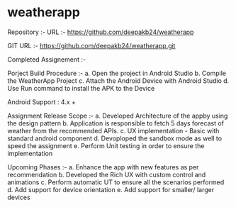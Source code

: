 # weatherapp

Repository :-
URL :-
https://github.com/deepakb24/weatherapp

GIT URL :-
https://github.com/deepakb24/weatherapp.git

Completed Assignement :-

Porject Build Procedure :-
a. Open the project in Android Studio
b. Compile the WeatherApp Project
c. Attach the Android Device with Android Studio
d. Use Run command to install the APK to the Device

Android Support : 4.x +

Assignment Release Scope :-
a. Developed Architecture of the appby using the design pattern
b. Application is responsible to fetch 5 days forecast of weather from the recommended APIs.
c. UX implementation - Basic with standard android component
d. Devoploped the sandbox mode as well to speed the assignment
e. Perform Unit testing in order to ensure the implementation 

Upcoming Phases :-
a. Enhance the app with new features as per recommendation
b. Developed the Rich UX with custom control and animations
c. Perform automatic UT to ensure all the scenarios performed
d. Add support for device orientation 
e. Add support for smaller/ larger devices
 